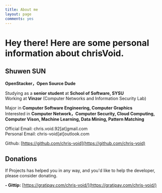 ```yaml
---
title: About me
layout: page
comments: yes
---
```


Hey there! Here are some personal information about chrisVoid.
=======

## Shuwen SUN

**OpenStacker，Open Source Dude**

Studying as a **senior student** at **School of Software, SYSU**    
Working at **Vinzor** (Computer Networks and Information Security Lab)

Major in **Computer Software Engineering, Computer Graphics**    
Interested in **Computer Network，Computer Security, Cloud Computing, Computer Vison, Machine Learning, Data Mining, Pattern Matching**    

Official Email: chris.void.92[at]gmail.com     
Personal Email: chris-void[at]outlook.com

Github: [https://github.com/chris-void](https://github.com/chris-void)

## Donations

If Projects has helped you in any way, and you'd like to help the developer, please consider donating.

**- Gittip:** [https://gratipay.com/chris-void/](https://gratipay.com/chris-void/)
